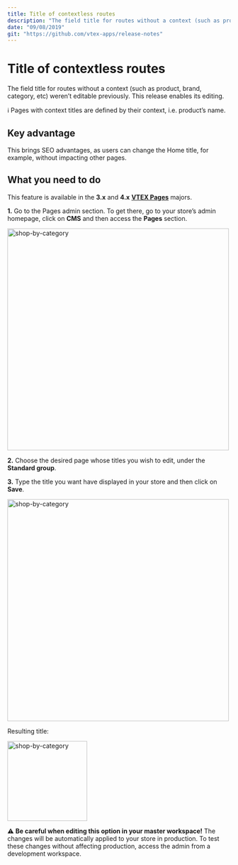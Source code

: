 ```yaml
---
title: Title of contextless routes 
description: "The field title for routes without a context (such as product, brand, category, etc) weren’t editable previously. This release enables its editing."
date: "09/08/2019"
git: "https://github.com/vtex-apps/release-notes"
---
```


# Title of contextless routes

The field title for routes without a context (such as product, brand, category, etc) weren’t editable previously. This release enables its editing.

:information_source: Pages with context titles are defined by their context, i.e. product’s name.

## Key advantage

This brings SEO advantages, as users can change the Home title, for example, without impacting other pages.

## What you need to do

This feature is available in the __3.x__ and __4.x__ [__VTEX Pages__](https://github.com/vtex-apps/admin-pages) majors.

__1.__ Go to the Pages admin section. To get there, go to your store’s admin homepage, click on __CMS__ and then access the __Pages__ section.

<img width=500 alt="shop-by-category" src="https://user-images.githubusercontent.com/12139385/62791754-3221f580-baa4-11e9-91ef-7254c201c290.png">

__2.__ Choose the desired page whose titles you wish to edit, under the __Standard group__.

__3.__ Type the title you want have displayed in your store and then click on __Save__.

<img width=500 alt="shop-by-category" src="https://user-images.githubusercontent.com/12139385/62793723-9fd02080-baa8-11e9-9c44-b1126388dab8.png">

Resulting title:

<img width=180 alt="shop-by-category" src="https://user-images.githubusercontent.com/12139385/62793775-c9894780-baa8-11e9-885d-78f55fb12b9a.png">

:warning: __Be careful when editing this option in your master workspace!__ The changes will be automatically applied to your store in production. To test these changes without affecting production, access the admin from a development workspace.
